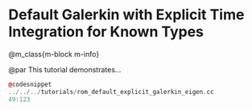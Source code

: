 
# Default Galerkin with Explicit Time Integration for Known Types

@m_class{m-block m-info}

@par
This tutorial demonstrates...


```cpp
@codesnippet
../../../tutorials/rom_default_explicit_galerkin_eigen.cc
49:123
```
